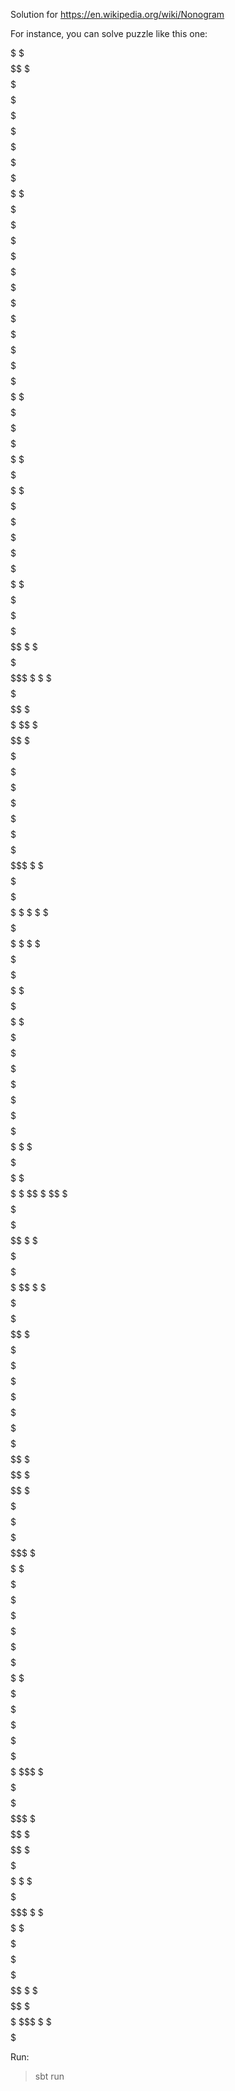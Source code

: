 Solution for https://en.wikipedia.org/wiki/Nonogram

For instance, you can solve puzzle like this one:

  $
  $$$
 $$$$$$
 $$$$$$$$
 $$$$$$$$$$
$$$$$$$$$$$$                                   $
$$$$$$$$$$$$$                                  $$
$$$$$$  $$$$$$                                $$$
$$$$$    $$$$$$                             $$$$$
$$$$$    $$ $$$$                          $$$$$$$
$$$$$    $$  $$$$                        $$$$$ $$$
$$$$$$  $$$$  $$$$                      $$$$$   $$
$$$$$$$$$$$$   $$$$                    $$$$$$   $$
$$$$$$$$$$$$$   $$$$                  $$$$$$$$ $$$
 $$$$$  $$$$$    $$$$                $$$$$ $$$$$$$
  $$$    $$$$$    $$$$              $$$$$  $$$$$$$
   $$$  $$ $$$     $$$             $$$$    $$ $$$$
  $$$$$$$$  $$$     $$$           $$$$    $$   $$$
 $$$$$$$$$$  $$$    $$$          $$$$     $$$ $$$$
 $$$$  $$$$$$$$$$    $$$         $$$     $$$$$$$$$
$$$$    $$  $$$$$$    $$        $$$      $$$$$$$$$
$$$$$  $$$    $$$$$$$$ $$      $$$$ $$  $$$$$$$$$$
$$$$$$$$$$$     $$$   $$$      $$$$$  $$$$$$$$$$$
$$$$$$$$$$$$     $ $$$  $$    $$$$  $$ $$$$$$$$$$
$$$$$ $$$$$$$    $ $ $$$ $$   $$$ $$$$ $  $$$$$$
$$$$   $$$  $$    $  $$$$ $$$$$$ $$$$ $  $$$$$$$
$$$$$ $$$$   $$$   $$$$$$$ $$$$$ $$$$$  $$$$$$$
 $$$$$$$$$$   $$$$    $$$$$ $   $$$    $$  $$$$
 $$$$$ $$$$$$$$$$$$$   $$$$$ $ $ $   $$$  $$$$
  $$$   $$$$$$$$$$$$$$  $$$  $ $ $ $$$$$$$$$$$
   $$$ $$         $$$$$$ $$      $$$$$$$  $$$
    $$$$$$            $$$ $$    $$$$     $$$$
$$   $$$$$$$$            $$   $$$$     $$$$$
$$$   $$$$$$$$$$$$$$$$$$$$     $$$$$$$$$$$$$
$$$$   $$$$$$$$$$$$$$$$$$$ $$   $$  $$$$$$$$
 $$$   $$$ $$$$$$$     $$   $$   $$  $$$$$$$
  $$  $$$   $$$$     $$ $    $  $ $$  $$$$$
 $$  $$$$$ $$$      $$$ $ $$ $  $$ $   $$$$
$$$ $$$$$$$$$     $$$$  $$ $$  $ $ $$$$$$$$
$$$ $$$$$ $$$$$$$$$$$   $$  $ $$$ $$$$$$$$$
$$  $$$$   $$$$$$$ $$   $$  $  $$ $$$$$$$$
    $$$$$ $$$$$$  $$   $$      $$$$$$ $$$$  $$
     $$$$$$$$$    $$   $$       $$$$   $$$  $$$ $$
     $$$$$$ $$   $$   $$$       $$$$$ $$$   $$$$$$
      $$$$   $$  $$  $$$$       $ $$$$$$     $  $$
       $$$$ $$$$ $$ $$$$$$   $  $$          $$  $
        $$$$$$$$$$$$$$$$$$$$$   $$$$       $$$$$$$
          $$$$$$$$$$$$$$$$$   $ $$ $$$     $$$ $$$
            $$$$$$$$$$$$$$$$$$  $$$$$$$         $$
                $$$$$$$ $$$$   $ $$$$$$$
 $$         $$$$$$$    $$$$$$$$  $$$$         $$$
 $$$ $$   $$$$$$$    $$$ $$$$   $$           $$$$$
 $$$$$$  $$$$$$     $$$ $$$$$$$$ $   $$$$    $ $$$
  $  $$  $$$$$    $$$  $$$$$$$  $   $$$$ $$ $ $$$$
 $$  $   $$$$ $$$$$   $$ $$$$ $$    $$$$$ $ $ $$$$
$$$$$$$ $$$$$$$$$     $  $$$        $$$$$$ $$$$$$
$$$ $$$ $$$$$$        $$$$$          $$$$$$$$$$$
     $$ $$$           $$$$          $   $$$   $$$$
        $$             $$          $ $$$$$     $$$
        $               $         $$$$$$$$$   $$$$

Run:

> sbt run

